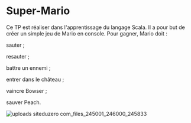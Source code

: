 # Super-Mario
Ce TP est réaliser dans l'apprentissage du langage Scala. Il a pour but de créer un simple jeu de Mario en console.
Pour gagner, Mario doit :

sauter ;

resauter ;

battre un ennemi ;

entrer dans le château ;

vaincre Bowser ;

sauver Peach.

![uploads siteduzero com_files_245001_246000_245833](https://github.com/merylahounou97/Super-Mario/assets/91097262/2556961a-97d9-468d-8016-c92a4c792440)


